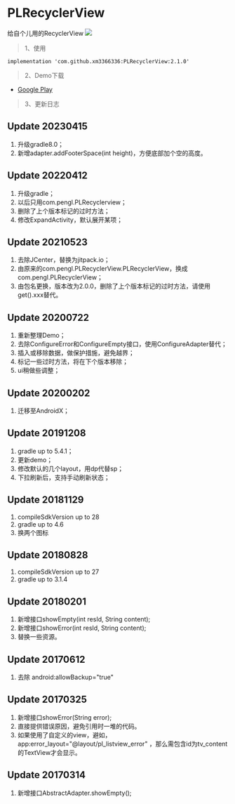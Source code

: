# PLRecyclerView

给自个儿用的RecyclerView
[![](https://jitpack.io/v/xm3366336/PLRecyclerView.svg)](https://jitpack.io/#xm3366336/PLRecyclerView)

> 1、使用

```
implementation 'com.github.xm3366336:PLRecyclerView:2.1.0'
```

> 2、Demo下载

* [Google Play](https://play.google.com/store/apps/details?id=com.pengl.PLRecyclerView.demo)

> 3、更新日志

## Update 20230415

1. 升级gradle8.0；
2. 新增adapter.addFooterSpace(int height)，方便底部加个空的高度。

## Update 20220412

1. 升级gradle；
2. 以后只用com.pengl.PLRecyclerview；
3. 删除了上个版本标记的过时方法；
4. 修改ExpandActivity，默认展开某项；

## Update 20210523

1. 去除JCenter，替换为jitpack.io；
2. 由原来的com.pengl.PLRecyclerView.PLRecyclerView，换成com.pengl.PLRecyclerView；
3. 由包名更换，版本改为2.0.0，删除了上个版本标记的过时方法，请使用get().xxx替代。

## Update 20200722

1. 重新整理Demo；
2. 去除ConfigureError和ConfigureEmpty接口，使用ConfigureAdapter替代；
3. 插入或移除数据，做保护措施，避免越界；
4. 标记一些过时方法，将在下个版本移除；
5. ui稍做些调整；

## Update 20200202

1. 迁移至AndroidX；

## Update 20191208

1. gradle up to 5.4.1；
2. 更新demo；
3. 修改默认的几个layout，用dp代替sp；
4. 下拉刷新后，支持手动刷新状态；

## Update 20181129

1. compileSdkVersion up to 28
2. gradle up to 4.6
3. 换两个图标

## Update 20180828

1. compileSdkVersion up to 27
2. gradle up to 3.1.4

## Update 20180201

1. 新增接口showEmpty(int resId, String content);
2. 新增接口showError(int resId, String content);
3. 替换一些资源。

## Update 20170612

1. 去除 android:allowBackup="true"

## Update 20170325

1. 新增接口showError(String error);
2. 直接提供错误原因，避免引用时一堆的代码。
3. 如果使用了自定义的view，避如，app:error_layout="@layout/pl_listview_error"
   ，那么需包含id为tv_content的TextView才会显示。

## Update 20170314

1. 新增接口AbstractAdapter.showEmpty();